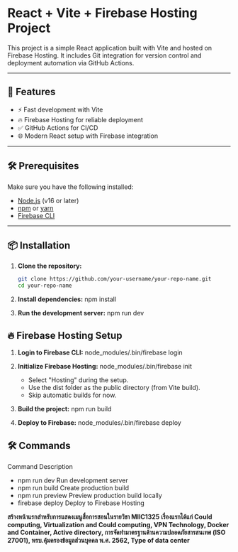 # React + Vite + Firebase Hosting Project

This project is a simple React application built with Vite and hosted on Firebase Hosting. It includes Git integration for version control and deployment automation via GitHub Actions.

---

## 🚀 Features

- ⚡ Fast development with Vite
- 🔥 Firebase Hosting for reliable deployment
- ✅ GitHub Actions for CI/CD
- 🌐 Modern React setup with Firebase integration

---

## 🛠️ Prerequisites

Make sure you have the following installed:

- [Node.js](https://nodejs.org/) (v16 or later)
- [npm](https://www.npmjs.com/) or [yarn](https://yarnpkg.com/)
- [Firebase CLI](https://firebase.google.com/docs/cli)

---

## 📦 Installation

1. **Clone the repository:**

   ```bash
   git clone https://github.com/your-username/your-repo-name.git
   cd your-repo-name
   ```

2. **Install dependencies:**
   npm install

3. **Run the development server:**
   npm run dev

## 🔥 Firebase Hosting Setup

1. **Login to Firebase CLI:**
   node_modules/.bin/firebase login

2. **Initialize Firebase Hosting:**
   node_modules/.bin/firebase init

   - Select "Hosting" during the setup.
   - Use the dist folder as the public directory (from Vite build).
   - Skip automatic builds for now.

3. **Build the project:**
   npm run build

4. **Deploy to Firebase:**
   node_modules/.bin/firebase deploy

## 🛠️ Commands

Command Description

- npm run dev Run development server
- npm run build Create production build
- npm run preview Preview production build locally
- firebase deploy Deploy to Firebase Hosting

**สร้างหน้าแรกสำหรับการแสดงเมนูสื่อการสอนในรายวิชา MIIC1325 เรื่องแรกได้แก่ Could computing, Virtualization and Could computing, VPN Technology, Docker and Container, Active directory, การจัดทำมาตรฐานด้านความปลอดภัยสารสนเทศ (ISO 27001), พรบ.คุ้มครองข้อมูลส่วนบุคคล พ.ศ. 2562, Type of data center**
